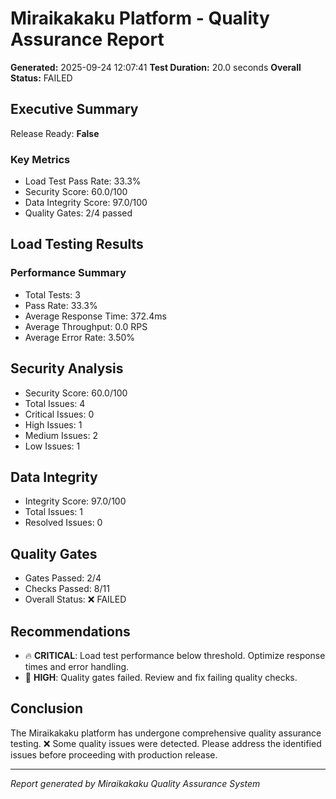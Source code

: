 
# Miraikakaku Platform - Quality Assurance Report

**Generated:** 2025-09-24 12:07:41
**Test Duration:** 20.0 seconds
**Overall Status:** FAILED

## Executive Summary

Release Ready: **False**

### Key Metrics
- Load Test Pass Rate: 33.3%
- Security Score: 60.0/100
- Data Integrity Score: 97.0/100
- Quality Gates: 2/4 passed

## Load Testing Results

### Performance Summary

- Total Tests: 3
- Pass Rate: 33.3%
- Average Response Time: 372.4ms
- Average Throughput: 0.0 RPS
- Average Error Rate: 3.50%


## Security Analysis

- Security Score: 60.0/100
- Total Issues: 4
- Critical Issues: 0
- High Issues: 1
- Medium Issues: 2
- Low Issues: 1


## Data Integrity

- Integrity Score: 97.0/100
- Total Issues: 1
- Resolved Issues: 0


## Quality Gates

- Gates Passed: 2/4
- Checks Passed: 8/11
- Overall Status: ❌ FAILED


## Recommendations

- 🔥 **CRITICAL**: Load test performance below threshold. Optimize response times and error handling.
- 🚪 **HIGH**: Quality gates failed. Review and fix failing quality checks.


## Conclusion

The Miraikakaku platform has undergone comprehensive quality assurance testing.
❌ Some quality issues were detected. Please address the identified issues before proceeding with production release.

---
*Report generated by Miraikakaku Quality Assurance System*
